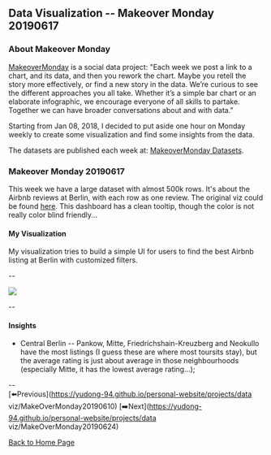<head>
  <!-- Global site tag (gtag.js) - Google Analytics -->
<script async src="https://www.googletagmanager.com/gtag/js?id=UA-112502179-1"></script>
<script>
  window.dataLayer = window.dataLayer || [];
  function gtag(){dataLayer.push(arguments);}
  gtag('js', new Date());

  gtag('config', 'UA-112502179-1');
</script>
</head>


## Data Visualization -- Makeover Monday 20190617

### About Makeover Monday

[MakeoverMonday](http://www.makeovermonday.co.uk/) is a social data project:
"Each week we post a link to a chart, and its data, and then you rework the chart.
Maybe you retell the story more effectively, or find a new story in the data.
We’re curious to see the different approaches you all take. Whether it’s a simple bar chart or an elaborate infographic, we encourage everyone of all skills to partake.
Together we can have broader conversations about and with data."

Starting from Jan 08, 2018, I decided to put aside one hour on Monday weekly to create some visualization and find some insights from the data.

The datasets are published each week at: [MakeoverMonday Datasets](http://www.makeovermonday.co.uk/data/).

### Makeover Monday 20190617

This week we have a large dataset with almost 500k rows. It's about the Airbnb reviews at Berlin, with each row as one review. The original viz could be found [here](http://insideairbnb.com/berlin/?neighbourhood=&filterEntireHomes=false&filterHighlyAvailable=false&filterRecentReviews=false&filterMultiListings=false). This dashboard has a clean tooltip, though the color is not really color blind friendly...
  
#### My Visualization

My visualization tries to build a simple UI for users to find the best Airbnb listing at Berlin with customized filters.  

--  
<div class='tableauPlaceholder' id='viz1560824742744' style='position: relative'>
<noscript><a href='#'>
  <img alt=' ' src='https:&#47;&#47;public.tableau.com&#47;static&#47;images&#47;ma&#47;makeovermonday20190617&#47;FindYourAirbnbinBerlin&#47;1_rss.png' style='border: none' />
</a></noscript>
<object class='tableauViz'  style='display:none;'>
  <param name='host_url' value='https%3A%2F%2Fpublic.tableau.com%2F' />
  <param name='embed_code_version' value='3' />
  <param name='site_root' value='' />
  <param name='name' value='makeovermonday20190617&#47;FindYourAirbnbinBerlin' />
  <param name='tabs' value='no' />
  <param name='toolbar' value='yes' />
  <param name='static_image' value='https:&#47;&#47;public.tableau.com&#47;static&#47;images&#47;ma&#47;makeovermonday20190617&#47;FindYourAirbnbinBerlin&#47;1.png' />
  <param name='animate_transition' value='yes' />
  <param name='display_static_image' value='yes' />
  <param name='display_spinner' value='yes' />
  <param name='display_overlay' value='yes' />
  <param name='display_count' value='yes' />
</object></div>             
<script type='text/javascript'>          
  var divElement = document.getElementById('viz1560824742744');            
  var vizElement = divElement.getElementsByTagName('object')[0];             
  vizElement.style.width='800px';vizElement.style.height='827px';            
  var scriptElement = document.createElement('script');                  
  scriptElement.src = 'https://public.tableau.com/javascripts/api/viz_v1.js'; 
  vizElement.parentNode.insertBefore(scriptElement, vizElement);              
</script>
  
--  

#### Insights
* Central Berlin -- Pankow, Mitte, Friedrichshain-Kreuzberg and Neokullo have the most listings (I guess these are where most toursits stay), but the average rating is just about average in those neighbourhoods (especially Mitte, it has the lowest average rating...);  

--  
[⬅️Previous](https://yudong-94.github.io/personal-website/projects/data viz/MakeOverMonday20190610) [➡️Next](https://yudong-94.github.io/personal-website/projects/data viz/MakeOverMonday20190624)
  
[Back to Home Page](https://yudong-94.github.io/personal-website/)
